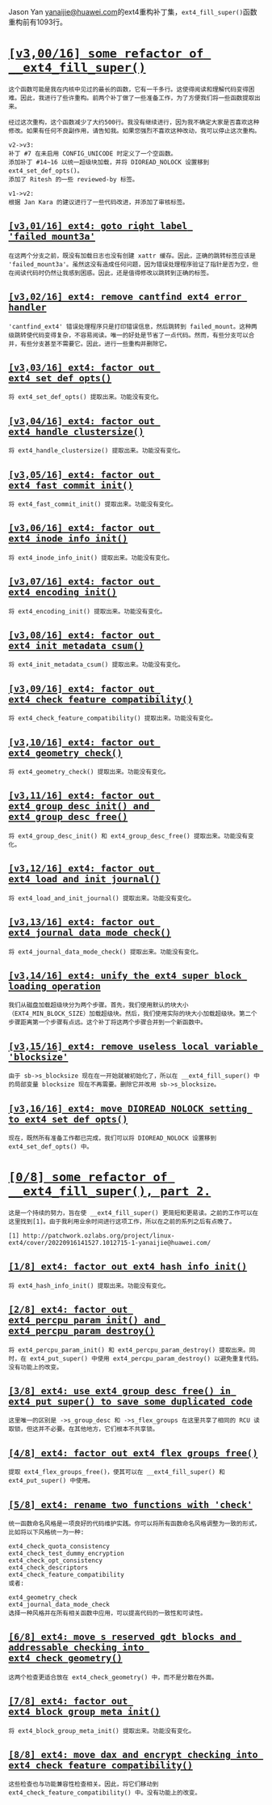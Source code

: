 Jason Yan <yanaijie@huawei.com>的ext4重构补丁集，`ext4_fill_super()`函数重构前有1093行。

# [`[v3,00/16] some refactor of __ext4_fill_super()`](https://patchwork.ozlabs.org/project/linux-ext4/cover/20220916141527.1012715-1-yanaijie@huawei.com/)

```
这个函数可能是我在内核中见过的最长的函数，它有一千多行。这使得阅读和理解代码变得困难。因此，我进行了些许重构。前两个补丁做了一些准备工作，为了方便我们将一些函数提取出来。

经过这次重构，这个函数减少了大约500行。我没有继续进行，因为我不确定大家是否喜欢这种修改。如果有任何不良副作用，请告知我。如果您强烈不喜欢这种改动，我可以停止这次重构。

v2->v3:
补丁 #7 在未启用 CONFIG_UNICODE 时定义了一个空函数。
添加补丁 #14~16 以统一超级块加载，并将 DIOREAD_NOLOCK 设置移到 ext4_set_def_opts()。
添加了 Ritesh 的一些 reviewed-by 标签。

v1->v2:
根据 Jan Kara 的建议进行了一些代码改进，并添加了审核标签。
```

## [`[v3,01/16] ext4: goto right label 'failed_mount3a'`](https://patchwork.ozlabs.org/project/linux-ext4/patch/20220916141527.1012715-2-yanaijie@huawei.com/)

```
在这两个分支之前，既没有加载日志也没有创建 xattr 缓存。因此，正确的跳转标签应该是 'failed_mount3a'。虽然这没有造成任何问题，因为错误处理程序验证了指针是否为空，但在阅读代码时仍然让我感到困惑。因此，还是值得修改以跳转到正确的标签。
```

## [`[v3,02/16] ext4: remove cantfind_ext4 error handler`](https://patchwork.ozlabs.org/project/linux-ext4/patch/20220916141527.1012715-3-yanaijie@huawei.com/)

```
'cantfind_ext4' 错误处理程序只是打印错误信息，然后跳转到 failed_mount。这种两级跳转使代码变得复杂，不容易阅读。唯一的好处是节省了一点代码。然而，有些分支可以合并，有些分支甚至不需要它。因此，进行一些重构并删除它。
```

## [`[v3,03/16] ext4: factor out ext4_set_def_opts()`](https://patchwork.ozlabs.org/project/linux-ext4/patch/20220916141527.1012715-4-yanaijie@huawei.com/)

```
将 ext4_set_def_opts() 提取出来。功能没有变化。
```

## [`[v3,04/16] ext4: factor out ext4_handle_clustersize()`](https://patchwork.ozlabs.org/project/linux-ext4/patch/20220916141527.1012715-5-yanaijie@huawei.com/)

```
将 ext4_handle_clustersize() 提取出来。功能没有变化。
```

## [`[v3,05/16] ext4: factor out ext4_fast_commit_init()`](https://patchwork.ozlabs.org/project/linux-ext4/patch/20220916141527.1012715-6-yanaijie@huawei.com/)

```
将 ext4_fast_commit_init() 提取出来。功能没有变化。
```

## [`[v3,06/16] ext4: factor out ext4_inode_info_init()`](https://patchwork.ozlabs.org/project/linux-ext4/patch/20220916141527.1012715-7-yanaijie@huawei.com/)

```
将 ext4_inode_info_init() 提取出来。功能没有变化。
```

## [`[v3,07/16] ext4: factor out ext4_encoding_init()`](https://patchwork.ozlabs.org/project/linux-ext4/patch/20220916141527.1012715-8-yanaijie@huawei.com/)

```
将 ext4_encoding_init() 提取出来。功能没有变化。
```

## [`[v3,08/16] ext4: factor out ext4_init_metadata_csum()`](https://patchwork.ozlabs.org/project/linux-ext4/patch/20220916141527.1012715-9-yanaijie@huawei.com/)

```
将 ext4_init_metadata_csum() 提取出来。功能没有变化。
```

## [`[v3,09/16] ext4: factor out ext4_check_feature_compatibility()`](https://patchwork.ozlabs.org/project/linux-ext4/patch/20220916141527.1012715-10-yanaijie@huawei.com/)

```
将 ext4_check_feature_compatibility() 提取出来。功能没有变化。
```

## [`[v3,10/16] ext4: factor out ext4_geometry_check()`](https://patchwork.ozlabs.org/project/linux-ext4/patch/20220916141527.1012715-11-yanaijie@huawei.com/)

```
将 ext4_geometry_check() 提取出来。功能没有变化。
```

## [`[v3,11/16] ext4: factor out ext4_group_desc_init() and ext4_group_desc_free()`](https://patchwork.ozlabs.org/project/linux-ext4/patch/20220916141527.1012715-12-yanaijie@huawei.com/)

```
将 ext4_group_desc_init() 和 ext4_group_desc_free() 提取出来。功能没有变化。
```

## [`[v3,12/16] ext4: factor out ext4_load_and_init_journal()`](https://patchwork.ozlabs.org/project/linux-ext4/patch/20220916141527.1012715-13-yanaijie@huawei.com/)

```
将 ext4_load_and_init_journal() 提取出来。功能没有变化。
```

## [`[v3,13/16] ext4: factor out ext4_journal_data_mode_check()`](https://patchwork.ozlabs.org/project/linux-ext4/patch/20220916141527.1012715-14-yanaijie@huawei.com/)

```
将 ext4_journal_data_mode_check() 提取出来。功能没有变化。
```

## [`[v3,14/16] ext4: unify the ext4 super block loading operation`](https://patchwork.ozlabs.org/project/linux-ext4/patch/20220916141527.1012715-15-yanaijie@huawei.com/)

```
我们从磁盘加载超级块分为两个步骤。首先，我们使用默认的块大小（EXT4_MIN_BLOCK_SIZE）加载超级块。然后，我们使用实际的块大小加载超级块。第二个步骤距离第一个步骤有点远。这个补丁将这两个步骤合并到一个新函数中。
```

## [`[v3,15/16] ext4: remove useless local variable 'blocksize'`](https://patchwork.ozlabs.org/project/linux-ext4/patch/20220916141527.1012715-16-yanaijie@huawei.com/)

```
由于 sb->s_blocksize 现在在一开始就被初始化了，所以在 __ext4_fill_super() 中的局部变量 blocksize 现在不再需要。删除它并改用 sb->s_blocksize。
```

## [`[v3,16/16] ext4: move DIOREAD_NOLOCK setting to ext4_set_def_opts()`](https://patchwork.ozlabs.org/project/linux-ext4/patch/20220916141527.1012715-17-yanaijie@huawei.com/)

```
现在，既然所有准备工作都已完成，我们可以将 DIOREAD_NOLOCK 设置移到 ext4_set_def_opts() 中。
```

# [`[0/8] some refactor of __ext4_fill_super(), part 2.`](https://patchwork.ozlabs.org/project/linux-ext4/cover/20230323140517.1070239-1-yanaijie@huawei.com/)

```
这是一个持续的努力，旨在使 __ext4_fill_super() 更简短和更易读。之前的工作可以在这里找到[1]。由于我利用业余时间进行这项工作，所以在之前的系列之后有点晚了。

[1] http://patchwork.ozlabs.org/project/linux-ext4/cover/20220916141527.1012715-1-yanaijie@huawei.com/
```

## [`[1/8] ext4: factor out ext4_hash_info_init()`](https://patchwork.ozlabs.org/project/linux-ext4/patch/20230323140517.1070239-2-yanaijie@huawei.com/)

```
将 ext4_hash_info_init() 提取出来。功能没有变化。
```

## [`[2/8] ext4: factor out ext4_percpu_param_init() and ext4_percpu_param_destroy()`](https://patchwork.ozlabs.org/project/linux-ext4/patch/20230323140517.1070239-3-yanaijie@huawei.com/)

```
将 ext4_percpu_param_init() 和 ext4_percpu_param_destroy() 提取出来。同时，在 ext4_put_super() 中使用 ext4_percpu_param_destroy() 以避免重复代码。没有功能上的改变。
```

## [`[3/8] ext4: use ext4_group_desc_free() in ext4_put_super() to save some duplicated code`](https://patchwork.ozlabs.org/project/linux-ext4/patch/20230323140517.1070239-4-yanaijie@huawei.com/)

```
这里唯一的区别是 ->s_group_desc 和 ->s_flex_groups 在这里共享了相同的 RCU 读取锁，但这并不必要。在其他地方，它们根本不共享锁。
```

## [`[4/8] ext4: factor out ext4_flex_groups_free()`](https://patchwork.ozlabs.org/project/linux-ext4/patch/20230323140517.1070239-5-yanaijie@huawei.com/)

```
提取 ext4_flex_groups_free()，使其可以在 __ext4_fill_super() 和 ext4_put_super() 中使用。
```

## [`[5/8] ext4: rename two functions with 'check'`](https://patchwork.ozlabs.org/project/linux-ext4/patch/20230323140517.1070239-6-yanaijie@huawei.com/)

```
统一函数命名风格是一项良好的代码维护实践。你可以将所有函数命名风格调整为一致的形式，比如将以下风格统一为一种:

ext4_check_quota_consistency
ext4_check_test_dummy_encryption
ext4_check_opt_consistency
ext4_check_descriptors
ext4_check_feature_compatibility
或者:

ext4_geometry_check
ext4_journal_data_mode_check
选择一种风格并在所有相关函数中应用，可以提高代码的一致性和可读性。
```

## [`[6/8] ext4: move s_reserved_gdt_blocks and addressable checking into ext4_check_geometry()`](https://patchwork.ozlabs.org/project/linux-ext4/patch/20230323140517.1070239-7-yanaijie@huawei.com/)

```
这两个检查更适合放在 ext4_check_geometry() 中，而不是分散在外面。
```

## [`[7/8] ext4: factor out ext4_block_group_meta_init()`](https://patchwork.ozlabs.org/project/linux-ext4/patch/20230323140517.1070239-8-yanaijie@huawei.com/)

```
将 ext4_block_group_meta_init() 提取出来。功能没有变化。
```

## [`[8/8] ext4: move dax and encrypt checking into ext4_check_feature_compatibility()`](https://patchwork.ozlabs.org/project/linux-ext4/patch/20230323140517.1070239-9-yanaijie@huawei.com/)

```
这些检查也与功能兼容性检查相关。因此，将它们移动到 ext4_check_feature_compatibility() 中。没有功能上的改变。
```